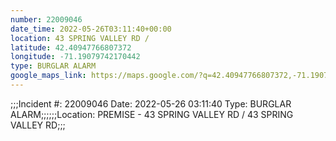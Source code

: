 ```yaml
---
number: 22009046
date_time: 2022-05-26T03:11:40+00:00
location: 43 SPRING VALLEY RD / 
latitude: 42.40947766807372
longitude: -71.19079742170442
type: BURGLAR ALARM
google_maps_link: https://maps.google.com/?q=42.40947766807372,-71.19079742170442
---
```


;;;Incident #: 22009046  Date: 2022-05-26 03:11:40   Type: BURGLAR ALARM;;;;;;Location: PREMISE - 43 SPRING VALLEY RD / 43 SPRING VALLEY RD;;;
